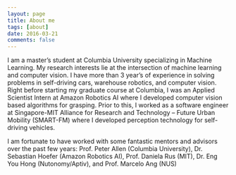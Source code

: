 ```yaml
---
layout: page
title: About me
tags: [about]
date: 2016-03-21
comments: false
---
```


I am a master’s student at Columbia University specializing in Machine Learning. My research interests lie at the intersection of machine learning and computer vision. I have more than 3 year’s of experience in solving problems in self-driving cars, warehouse robotics, and computer vision. Right before starting my graduate course at Columbia, I was an Applied Scientist Intern at Amazon Robotics AI where I developed computer vision based algorithms for grasping. Prior to this, I worked as a software engineer at Singapore-MIT Alliance for Research and Technology – Future Urban Mobility (SMART-FM) where I developed perception technology for self-driving vehicles.

I am fortunate to have worked with some fantastic mentors and advisors over the past few years: Prof. Peter Allen (Columbia University), Dr. Sebastian Hoefer (Amazon Robotics AI), Prof. Daniela Rus (MIT), Dr. Eng You Hong (Nutonomy/Aptiv), and Prof. Marcelo Ang (NUS)
